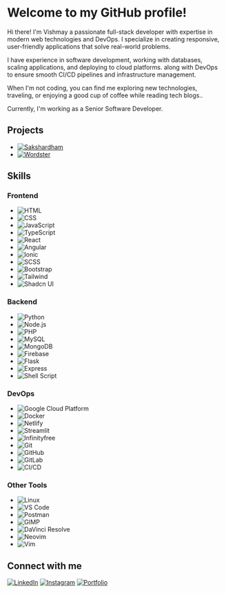 # Welcome to my GitHub profile! 

Hi there! I'm Vishmay a passionate full-stack developer with expertise in modern web technologies and DevOps. I specialize in creating responsive, user-friendly applications that solve real-world problems.

I have experience in software development, working with databases, scaling applications, and deploying to cloud platforms. along with DevOps to ensure smooth CI/CD pipelines and infrastructure management.

When I'm not coding, you can find me exploring new technologies, traveling, or enjoying a good cup of coffee while reading tech blogs..

Currently, I'm working as a Senior Software Developer.

## Projects
- [![Sakshardham](https://img.shields.io/badge/-sakshardham-orange?logo=sakshardham&logoColor=white)](https://sakshardham.org/)
- [![Wordster](https://img.shields.io/badge/-wordster-yellow?logo=wordster&logoColor=white)](https://github.com/vishmaycode/wordster)

## Skills

### Frontend
- ![HTML](https://img.shields.io/badge/-HTML-orange?logo=html5&logoColor=white)
- ![CSS](https://img.shields.io/badge/-CSS-blue?logo=css3&logoColor=white)
- ![JavaScript](https://img.shields.io/badge/-JavaScript-yellow?logo=javascript&logoColor=white)
- ![TypeScript](https://img.shields.io/badge/-TypeScript-blue?logo=typescript&logoColor=white)
- ![React](https://img.shields.io/badge/-React-61DAFB?logo=react&logoColor=white)
- ![Angular](https://img.shields.io/badge/-Angular-red?logo=angular&logoColor=white)
- ![Ionic](https://img.shields.io/badge/-Ionic-3880FF?logo=ionic&logoColor=white)
- ![SCSS](https://img.shields.io/badge/-SCSS-CC6699?logo=sass&logoColor=white)
- ![Bootstrap](https://img.shields.io/badge/-Bootstrap-7952B3?logo=bootstrap&logoColor=white)
- ![Tailwind](https://img.shields.io/badge/-Tailwind-06B6D4?logo=tailwindcss&logoColor=white)
- ![Shadcn UI](https://img.shields.io/badge/-Shadcn_UI-black?logo=shadcn&logoColor=white)

### Backend
- ![Python](https://img.shields.io/badge/-Python-3776AB?logo=python&logoColor=white)
- ![Node.js](https://img.shields.io/badge/-Node.js-339933?logo=node.js&logoColor=white)
- ![PHP](https://img.shields.io/badge/-PHP-777BB4?logo=php&logoColor=white)
- ![MySQL](https://img.shields.io/badge/-MySQL-4479A1?logo=mysql&logoColor=white)
- ![MongoDB](https://img.shields.io/badge/-MongoDB-47A248?logo=mongodb&logoColor=white)
- ![Firebase](https://img.shields.io/badge/-Firebase-FFCA28?logo=firebase&logoColor=white)
- ![Flask](https://img.shields.io/badge/-Flask-000000?logo=flask&logoColor=white)
- ![Express](https://img.shields.io/badge/-Express-000000?logo=express&logoColor=white)
- ![Shell Script](https://img.shields.io/badge/-Shell_Script-black?logo=gnu-bash&logoColor=white)

### DevOps
- ![Google Cloud Platform](https://img.shields.io/badge/-Google_Cloud_Platform-4285F4?logo=googlecloud&logoColor=white)
- ![Docker](https://img.shields.io/badge/-Docker-2496ED?logo=docker&logoColor=white)
- ![Netlify](https://img.shields.io/badge/-Netlify-00C7B7?logo=netlify&logoColor=white)
- ![Streamlit](https://img.shields.io/badge/-Streamlit-FF4B4B?logo=streamlit&logoColor=white)
- ![Infinityfree](https://img.shields.io/badge/-Infinityfree-009688?logo=infinityfree&logoColor=white)
- ![Git](https://img.shields.io/badge/-Git-F05032?logo=git&logoColor=white)
- ![GitHub](https://img.shields.io/badge/-GitHub-181717?logo=github&logoColor=white)
- ![GitLab](https://img.shields.io/badge/-GitLab-FC6D26?logo=gitlab&logoColor=white)
- ![CI/CD](https://img.shields.io/badge/-CI/CD-FF7139?logo=githubactions&logoColor=white)

### Other Tools
- ![Linux](https://img.shields.io/badge/-Linux-FCC624?logo=linux&logoColor=white)
- ![VS Code](https://img.shields.io/badge/-VS_Code-007ACC?logo=visualstudiocode&logoColor=white)
- ![Postman](https://img.shields.io/badge/-Postman-FF6C37?logo=postman&logoColor=white)
- ![GIMP](https://img.shields.io/badge/-GIMP-5C5543?logo=gimp&logoColor=white)
- ![DaVinci Resolve](https://img.shields.io/badge/-DaVinci_Resolve-1A1A1A?logo=davinciresolve&logoColor=white)
- ![Neovim](https://img.shields.io/badge/-Neovim-57A143?logo=neovim&logoColor=white)
- ![Vim](https://img.shields.io/badge/-Vim-019733?logo=vim&logoColor=white)

## Connect with me
[![LinkedIn](https://img.shields.io/badge/-LinkedIn-blue?logo=linkedin&logoColor=white)](http://in.linkedin.com/in/vishmay)
[![Instagram](https://img.shields.io/badge/-Instagram-pink?logo=instagram&logoColor=red)](https://www.instagram.com/__vishmay__/)
[![Portfolio](https://img.shields.io/badge/-Portfolio-black?logo=web&logoColor=white)]([https://your-portfolio.com](https://vishmayk.netlify.app/))
